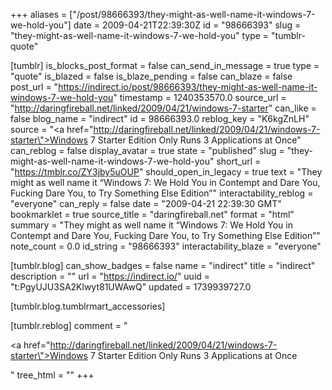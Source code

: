 +++
aliases = ["/post/98666393/they-might-as-well-name-it-windows-7-we-hold-you"]
date = 2009-04-21T22:39:30Z
id = "98666393"
slug = "they-might-as-well-name-it-windows-7-we-hold-you"
type = "tumblr-quote"

[tumblr]
is_blocks_post_format = false
can_send_in_message = true
type = "quote"
is_blazed = false
is_blaze_pending = false
can_blaze = false
post_url = "https://indirect.io/post/98666393/they-might-as-well-name-it-windows-7-we-hold-you"
timestamp = 1240353570.0
source_url = "http://daringfireball.net/linked/2009/04/21/windows-7-starter"
can_like = false
blog_name = "indirect"
id = 98666393.0
reblog_key = "K6kgZnLH"
source = "<a href=\"http://daringfireball.net/linked/2009/04/21/windows-7-starter\">Windows 7 Starter Edition Only Runs 3 Applications at Once</a>"
can_reblog = false
display_avatar = true
state = "published"
slug = "they-might-as-well-name-it-windows-7-we-hold-you"
short_url = "https://tmblr.co/ZY3jby5uOUP"
should_open_in_legacy = true
text = "They might as well name it “Windows 7: We Hold You in Contempt and Dare You, Fucking Dare You, to Try Something Else Edition”"
interactability_reblog = "everyone"
can_reply = false
date = "2009-04-21 22:39:30 GMT"
bookmarklet = true
source_title = "daringfireball.net"
format = "html"
summary = "They might as well name it “Windows 7: We Hold You in Contempt and Dare You, Fucking Dare You, to Try Something Else Edition”"
note_count = 0.0
id_string = "98666393"
interactability_blaze = "everyone"

[tumblr.blog]
can_show_badges = false
name = "indirect"
title = "indirect"
description = ""
url = "https://indirect.io/"
uuid = "t:PgyUJU3SA2Klwyt81UWAwQ"
updated = 1739939727.0

[tumblr.blog.tumblrmart_accessories]

[tumblr.reblog]
comment = "<p><a href=\"http://daringfireball.net/linked/2009/04/21/windows-7-starter\">Windows 7 Starter Edition Only Runs 3 Applications at Once</a></p>"
tree_html = ""
+++
